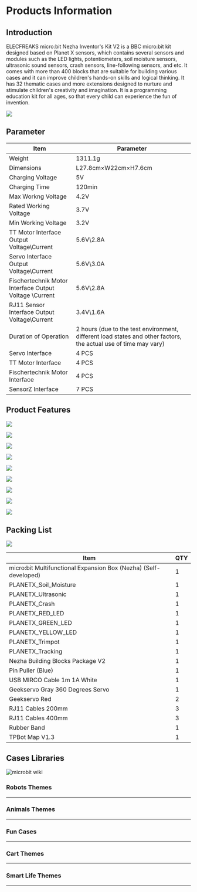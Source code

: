 ﻿---
sidebar_position: 1
---

# Products Information

## Introduction

ELECFREAKS micro:bit Nezha Inventor's Kit V2 is a BBC micro:bit kit designed based on Planet X sensors, which contains several sensors and modules such as the LED lights, potentiometers, soil moisture sensors, ultrasonic sound sensors, crash sensors, line-following sensors, and etc. It comes with more than 400 blocks that are suitable for building various cases and it can improve children's hands-on skills and logical thinking. It has 32 thematic cases and more extensions designed to nurture and stimulate children's creativity and imagination. It is a programming education kit for all ages, so that every child can experience the fun of invention.

![](https://wiki-media-ef.oss-cn-hongkong.aliyuncs.com/i18n/en/docusaurus-plugin-content-docs/current/microbit/building-blocks/nezha-inventors-kit-v2/images/nezha-inventors-kit-v2-01.png)

## Parameter

| Item | Parameter |
|---|---|
|Weight|1311.1g|
|Dimensions|L27.8cm×W22cm×H7.6cm|
|Charging Voltage|5V|
|Charging Time|120min|
|Max Workng Voltage|4.2V|
|Rated Working Voltage|3.7V
|Min Working Voltage|3.2V|
|TT Motor Interface Output Voltage\Current|5.6V\2.8A|
|Servo Interface Output Voltage\Current|5.6V\3.0A|
|Fischertechnik Motor Interface Output Voltage \Current|5.6V\2.8A|
|RJ11 Sensor Interface Output Voltage\Current|3.4V\1.6A|
|Duration of Operation|2 hours (due to the test environment, different load states and other factors, the actual use of time may vary)|
|Servo Interface|4 PCS|
|TT Motor Interface|4 PCS|
|Fischertechnik Motor Interface|4 PCS|
|SensorZ Interface|7 PCS|


## Product Features

![](https://wiki-media-ef.oss-cn-hongkong.aliyuncs.com/docs/microbit/building-blocks/nezha-inventors-kit-v2/images/nezha-inventors-kit-v2-02.png)

![](https://wiki-media-ef.oss-cn-hongkong.aliyuncs.com/docs/microbit/building-blocks/nezha-inventors-kit-v2/images/nezha-inventors-kit-v2-03.png)

![](https://wiki-media-ef.oss-cn-hongkong.aliyuncs.com/docs/microbit/building-blocks/nezha-inventors-kit-v2/images/nezha-inventors-kit-v2-04.png)

![](https://wiki-media-ef.oss-cn-hongkong.aliyuncs.com/docs/microbit/building-blocks/nezha-inventors-kit-v2/images/nezha-inventors-kit-v2-05.png)

![](https://wiki-media-ef.oss-cn-hongkong.aliyuncs.com/docs/microbit/building-blocks/nezha-inventors-kit-v2/images/nezha-inventors-kit-v2-06.png)

![](https://wiki-media-ef.oss-cn-hongkong.aliyuncs.com/docs/microbit/building-blocks/nezha-inventors-kit-v2/images/nezha-inventors-kit-v2-07.png)

![](https://wiki-media-ef.oss-cn-hongkong.aliyuncs.com/docs/microbit/building-blocks/nezha-inventors-kit-v2/images/nezha-inventors-kit-v2-08.png)

![](https://wiki-media-ef.oss-cn-hongkong.aliyuncs.com/docs/microbit/building-blocks/nezha-inventors-kit-v2/images/nezha-inventors-kit-v2-09.png)

![](https://wiki-media-ef.oss-cn-hongkong.aliyuncs.com/docs/microbit/building-blocks/nezha-inventors-kit-v2/images/nezha-inventors-kit-v2-10.png)



## Packing List

![](https://wiki-media-ef.oss-cn-hongkong.aliyuncs.com/i18n/en/docusaurus-plugin-content-docs/current/microbit/building-blocks/nezha-inventors-kit-v2/images/nezha-inventors-kit-v2-11.png)

| Item | QTY |
|---|---|
| micro:bit Multifunctional Expansion Box (Nezha) (Self-developed) | 1 |
| PLANETX_Soil_Moisture | 1 |
| PLANETX_Ultrasonic | 1 |
| PLANETX_Crash | 1 |
| PLANETX_RED_LED | 1 |
| PLANETX_GREEN_LED | 1 |
| PLANETX_YELLOW_LED | 1 |
| PLANETX_Trimpot | 1 |
| PLANETX_Tracking | 1 |
| Nezha Building Blocks Package V2 | 1 |
| Pin Puller (Blue)  | 1 |
| USB MIRCO Cable 1m 1A White | 1 |
| Geekservo Gray 360 Degrees Servo | 1 |
| Geekservo Red | 2 |
| RJ11 Cables 200mm | 3 |
| RJ11 Cables 400mm | 3 |
| Rubber Band | 1 |
| TPBot Map V1.3 | 1 |


## Cases Libraries

![microbit wiki](https://wiki-media-ef.oss-cn-hongkong.aliyuncs.com/i18n/en/docusaurus-plugin-content-docs/current/microbit/building-blocks/nezha-inventors-kit-v2/images/nezha-inventors-kit-v2-01.png)

### Robots Themes
---

<cardbox>
  <card
    href="./the-pull-ups-robot/"
    title="The Pull Ups"
    description="Pull-ups are exercises where you use your own strength to pull your body up to a bar and then lower it back down, repeating it several times. It is a great exercise for the body and can make our back, shoulders and arms stronger. Pull-up exercises also make our bodies more upright and toned. In this lesson we will use the Nezha Inventor's Kit V2 to create a robot that can do pull-ups."
    img={'https://wiki-media-ef.oss-cn-hongkong.aliyuncs.com/i18n/en/docusaurus-plugin-content-docs/current/microbit/building-blocks/nezha-inventors-kit-v2/images/nezha-inventors-kit-v2-case-01-01.png'}
  />
  <card
    href="./the-swimming-robot/"
    title="The Swimming Robot"
    description="Swimming is a sport and skill in which you float in the water by your own power and move forward through the water with the movement of your own limbs. Competitive swimming is the second largest sport in the Olympic Games and includes: butterfly, backstroke (also known as backstroke), breaststroke, jibe (also known as freestyle), four strokes of racing, and synchronised swimming. There are many benefits to swimming, such as toning, cardiorespiratory fitness, relaxation and improved confidence. Swimming is also a low-impact exercise that can reduce joint and bone damage. In this lesson we will use the Nezha Inventor's Kit V2 to create a robot that simulates the sport of swimming."
    img={'https://wiki-media-ef.oss-cn-hongkong.aliyuncs.com/i18n/en/docusaurus-plugin-content-docs/current/microbit/building-blocks/nezha-inventors-kit-v2/images/nezha-inventors-kit-v2-case-02-01.png'}
  />
  <card
    href="./the-weight-lifting-robot/"
    title="The Weight Lifting Robot"
    description="Weightlifting involves lifting a barbell with two discs above your head with both hands and seeing who can lift the heaviest barbell. It sounds easy, but it is actually very difficult because weightlifting requires not only great strength, but also great skill, a very steady balance and a high level of coordination. Furthermore, weightlifting also requires a very strong psychological profile and willpower, as there is a lot of pressure and challenges to face when lifting weights.Lifting weights can make us physically stronger, more flexible and healthier, and it can also make our self-confidence and self-esteem higher.Today we will use the Nezha Inventor's Kit V2 to create a robot that can simulate weightlifting movements."
    img={'https://wiki-media-ef.oss-cn-hongkong.aliyuncs.com/i18n/en/docusaurus-plugin-content-docs/current/microbit/building-blocks/nezha-inventors-kit-v2/images/nezha-inventors-kit-v2-case-03-01.png'}
  />
  <card
    href="./the-unicycle-robot/"
    title="The Unicycle Robot"
    description="Unicycle tightrope walking is an extremely challenging and exciting performance art. It combines balance, co-ordination and skill, allowing people to watch in awe as the performers demonstrate extraordinary balance and precise control in a highly stressful environment.In this performance, the performer rides a unicycle (a special vehicle with only one wheel) across a high suspended wire. This wire is usually suspended between two supports and the height and distance needs to be precisely measured and adjusted to ensure the performer's safety.The performers need to maintain their balance during the performance and use subtle body adjustments to keep the unicycle stable on the wire. They need to be highly focused and ready to respond to challenges posed by external factors such as wind, vibrations or small changes in their own posture. Even the slightest imbalance can cause a performer to fall or lose their balance.We're building a unicycle robot today with the Nezha Inventor's Kit V2."
    img={'https://wiki-media-ef.oss-cn-hongkong.aliyuncs.com/i18n/en/docusaurus-plugin-content-docs/current/microbit/building-blocks/nezha-inventors-kit-v2/images/nezha-inventors-kit-v2-case-04-01.png'}
  />
  <card
    href="./the-kaleidoscope-robot/"
    title="The Kaleidoscope Robot"
    description="Kaleidoscope painting is an art form inspired by traditional kaleidoscope installations. In this type of painting, artists use a variety of colourful materials and techniques to create fascinating kaleidoscopic effects. They create optical illusions and visual feasts through detailed patterns, cyclical geometric shapes and strong colour contrasts. Kaleidoscope paintings often reveal gorgeous and mysterious images that bring the viewer a psychedelic and wondrous artistic experience.In this lesson, students will learn how to use the Nezha Inventor's Kit V2 to create a kaleidoscopic robot that can draw different patterns. Through this case, we will learn the principles of motor control, programming concepts and the integration of art and science. Through hands-on building and practice, students will develop creativity, problem-solving skills and teamwork."
    img={'https://wiki-media-ef.oss-cn-hongkong.aliyuncs.com/i18n/en/docusaurus-plugin-content-docs/current/microbit/building-blocks/nezha-inventors-kit-v2/images/nezha-inventors-kit-v2-case-05-01.png'}
  />
  <card
    href="./the-dancing-robot/"
    title="The Dance Robot"
    description="Dancing is an expressive and artistic body language. Through graceful movements and a sense of rhythm, dancers are able to convey emotions, stories and ideas. There are many different forms of dance, including contemporary, ballet, jazz and street dance. Whether it is a professional performance on stage or a free dance at a large family gathering, dancing can evoke passion and joy within people. It is not only a form of physical expression, but also a form of cultural transmission and communication. Dancing is a way to build physical fitness and improve co-ordination, and it also gives people the opportunity to relax and release stress. Whether you are a dancer or an audience member, dancing is a wonderful artistic feast that allows people to enjoy the beauty and joy that dance brings.This course aims to introduce students to the principles of motor control, the use of gearing and the effect of the centre of gravity on balance through the creation of a dancing robot with the Nezha Inventor's Kit V2. Students will have hands-on experience building a dancing robot and learn how to use gearing and control motors to achieve the robot's dancing movements. Through this project, students will develop creativity, problem-solving skills and teamwork ability."
    img={'https://wiki-media-ef.oss-cn-hongkong.aliyuncs.com/i18n/en/docusaurus-plugin-content-docs/current/microbit/building-blocks/nezha-inventors-kit-v2/images/nezha-inventors-kit-v2-case-06-01.png'}
  />
  <card
    href="./the-crawling-robot/"
    title="The Crawling Robot"
    description="Crawling is a common form of locomotion in the animal world. We can observe that many animals such as snakes, spiders and geckos have a unique way of crawling. They move forward through coordinated body movements, contraction and extension of their muscles and friction with the ground. The way these animals crawl has a certain regularity, but also shows their individual characteristics and flexibility.The aim of this course is to introduce students to the principles of motor control and the application of gearing by creating an example of a crawling robot. Students will use the materials in Nezha Inventor's Kit V2 to build a crawling robot and learn how to achieve the crawling action of the robot by controlling the motors and gearing. Through this project, students will develop creativity, problem solving skills and teamwork spirit."
    img={'https://wiki-media-ef.oss-cn-hongkong.aliyuncs.com/i18n/en/docusaurus-plugin-content-docs/current/microbit/building-blocks/nezha-inventors-kit-v2/images/nezha-inventors-kit-v2-case-07-01.png'}
  />
  <card
    href="./the-walking-robot/"
    title="The Walking Robot"
    description="Walking is one of the most basic and common forms of locomotion in the animal world. We can observe that many animals such as humans, cats and dogs have their own unique way of walking. They achieve a stable walking movement by moving their limbs in a coordinated manner and adjusting their body balance. Different animals have different gait and posture, showing their own characteristics and flexibility.In this project, we will try to imitate the walking movements of animals by designing and building a robot that can simulate their steps. Using the materials in Nezha Inventor's Kit V2, we will build the structure of the robot and control its movement with a motor. At the same time, we will learn and apply the principles of gearing to achieve coordinated movements and walking motions of the robot."
    img={'https://wiki-media-ef.oss-cn-hongkong.aliyuncs.com/i18n/en/docusaurus-plugin-content-docs/current/microbit/building-blocks/nezha-inventors-kit-v2/images/nezha-inventors-kit-v2-case-08-01.png'}
  />
</cardbox>

### Animals Themes
---

<cardbox>
  <card
    href="./the-scorpion-robot/"
    title="The Scorpion Robot"
    description="Scorpions are striking arthropods that belong to a family of arachnids. They live in all corners of the earth, including desert, forest and grassland environments. Scorpions usually have a long body and a pair of curved tails, often with a venomous stinger at the end. Their physical appearance shows a variety of colours and patterns, ranging from light yellow to dark brown or black.Scorpions feed on insects, arachnids and other small invertebrates. They have a well-developed sensory system, especially their antennae and eyes, which help them locate and capture prey in the dark. The scorpion's venomous stinger contains toxins and is generally used for defence and to capture food.We'll be making a scorpion today with the Nezha Inventor's Kit V2."
    img={'https://wiki-media-ef.oss-cn-hongkong.aliyuncs.com/i18n/en/docusaurus-plugin-content-docs/current/microbit/building-blocks/nezha-inventors-kit-v2/images/nezha-inventors-kit-v2-case-09-01.png'}
  />
  <card
    href="./the-mechanical-crawler/"
    title="The Mechanical Crawler"
    description="Caterpillars are small insect larvae which usually have soft and hairy bodies. Caterpillars are the larval stage of insects such as butterflies and moths, in which they prepare to become adults by feeding and growing. The caterpillar's body consists of a number of segments, each with a pair of legs through which they crawl.Caterpillars crawl by wriggling through their bodies. Their legs move alternately, thus propelling the body forward. This way of crawling allows the caterpillar to crawl freely on a variety of surfaces such as leaves, branches and the ground.We will use the Nezha Inventor's Kit V2 to create a mechanical crawler that mimics the way a caterpillar moves."
    img={'https://wiki-media-ef.oss-cn-hongkong.aliyuncs.com/i18n/en/docusaurus-plugin-content-docs/current/microbit/building-blocks/nezha-inventors-kit-v2/images/nezha-inventors-kit-v2-case-10-01.png'}
  />
    <card
    href="./the-crab-robot/"
    title="The Crab Robot"
    description="Crabs are creatures that live in the sea and fresh water and have hard shells and powerful pincers. Crabs move mainly by walking laterally and they crawl through the coordinated movement of their legs. In this lesson we will learn about the characteristics and behaviour of crabs and try to make a mechanical crab that mimics the crab's crawl."
    img={'https://wiki-media-ef.oss-cn-hongkong.aliyuncs.com/i18n/en/docusaurus-plugin-content-docs/current/microbit/building-blocks/nezha-inventors-kit-v2/images/nezha-inventors-kit-v2-case-11-01.png'}
  />
    <card
    href="./the-prawns-robot/"
    title="The Prawns Robot"
    description="Prawns are invertebrates that live in the water and have hard shells and long tentacles. Prawns move in a sweeping motion, clearing their surroundings of food with their powerful pincers and arms. In this lesson we will learn about the characteristics and behaviour of Prawns and try to make a mechanical prawn that resembles a shrimp in shape."
    img={'https://wiki-media-ef.oss-cn-hongkong.aliyuncs.com/i18n/en/docusaurus-plugin-content-docs/current/microbit/building-blocks/nezha-inventors-kit-v2/images/nezha-inventors-kit-v2-case-12-01.png'}
  />
    <card
    href="./the-dog-robot/"
    title="The Dog Robot"
    description="Dogs are one of man's closest companions and are common pets. They come in different breeds and appearances, including large dogs, medium-sized dogs and small dogs. Dogs usually have four legs, a keen sense of smell and hearing, and they are intelligent, loyal and friendly. Dogs are faithful companions to humans, sharing our joys and sorrows, providing comfort and companionship.In this lesson, we will explore interesting facts about dogs together and make a mechanical puppy using the Nezha Inventor's Kit V2. Through this project, we will learn how to use motors and other components, understand the basic principles of mechanical dynamics, and develop our creativity and problem-solving skills."
    img={'https://wiki-media-ef.oss-cn-hongkong.aliyuncs.com/i18n/en/docusaurus-plugin-content-docs/current/microbit/building-blocks/nezha-inventors-kit-v2/images/nezha-inventors-kit-v2-case-13-01.png'}
  />
</cardbox>

### Fun Cases
---

<cardbox>
  <card
    href="./the-gyro-launcher/"
    title="The Gyro Launcher"
    description="A gyro is a spinning toy that has many interesting properties. Have you ever heard of a gyroscope? A gyroscope can keep spinning steadily, sometimes even standing on a spiky top and spinning! In ancient times, gyros were also used as a tool for games and competitions. In this lesson we will learn about gyroscopes and try to make a gyro launcher to help us speed up and stabilise the rotation of the gyroscope."
    img={'https://wiki-media-ef.oss-cn-hongkong.aliyuncs.com/i18n/en/docusaurus-plugin-content-docs/current/microbit/building-blocks/nezha-inventors-kit-v2/images/nezha-inventors-kit-v2-case-14-01.png'}
  />
  <card
    href="./the-robotic-arm/"
    title="The Robotic Arm"
    description="A robotic arm is a mechanical device that can mimic the movements of a human arm. It can play an important role in industry, medicine, science and other fields. In this course we will learn the basic principles of a robotic arm and use the Nezha Inventor's Kit V2 to create a powerful robotic arm."
    img={'https://wiki-media-ef.oss-cn-hongkong.aliyuncs.com/i18n/en/docusaurus-plugin-content-docs/current/microbit/building-blocks/nezha-inventors-kit-v2/images/nezha-inventors-kit-v2-case-15-01.png'}
  />
    <card
    href="./the-seesaw/"
    title="The Seesaw"
    description="A seesaw is a classic amusement ride that is able to use the principle of leverage to achieve balance at both ends. In this lesson we will learn how a seesaw works and use Nezha Inventor's Kit V2 to create a seesaw that can swing."
    img={'https://wiki-media-ef.oss-cn-hongkong.aliyuncs.com/i18n/en/docusaurus-plugin-content-docs/current/microbit/building-blocks/nezha-inventors-kit-v2/images/nezha-inventors-kit-v2-case-16-01.png'}
  />
    <card
    href="./the-egg-beater/"
    title="The Egg Beater"
    description="A whisk is a common kitchen tool that quickly and efficiently breaks up eggs and makes them fluffy and homogeneous. In this lesson, we will learn together how to make a fun whisk using the Nezha Inventor's Kit V2."
    img={'https://wiki-media-ef.oss-cn-hongkong.aliyuncs.com/i18n/en/docusaurus-plugin-content-docs/current/microbit/building-blocks/nezha-inventors-kit-v2/images/nezha-inventors-kit-v2-case-17-01.png'}
  />
    <card
    href="./the-oscillating-fan/"
    title="The Oscillating Fan"
    description="The oscillating fan is a common household appliance that is capable of distributing the wind more widely by swinging its head. In this lesson, we will learn how to make a bobbing fan that can automatically bob and spin its head using the Nezha Inventor's Kit V2."
    img={'https://wiki-media-ef.oss-cn-hongkong.aliyuncs.com/i18n/en/docusaurus-plugin-content-docs/current/microbit/building-blocks/nezha-inventors-kit-v2/images/nezha-inventors-kit-v2-case-18-01.png'}
  />
  <card
    href="./the-counting-basketball-frame/"
    title="Counting Basketball Frame"
    description="In this project, we will use Nezha Inventor Kit V2 to make a model basketball hoop that will automatically count the number of goals scored. We will learn how the ultrasonic sound sensors work, the circuit connections, programming and apply them to the model basketball hoop."
    img={'https://wiki-media-ef.oss-cn-hongkong.aliyuncs.com/i18n/en/docusaurus-plugin-content-docs/current/microbit/building-blocks/nezha-inventors-kit-v2/images/nezha-inventors-kit-v2-case-19-01.png'}
  />
  <card
    href="./the-shooting-device/"
    title="The Shooting Device"
    description="A shooting device is a device that helps us to shoot baskets automatically. In this lesson we will learn about the leverage principle and create a simple shooting device using Nezha Inventor's Kit V2. We will learn how the leverage principle works and how to use it to achieve the action of shooting a basketball."
    img={'https://wiki-media-ef.oss-cn-hongkong.aliyuncs.com/i18n/en/docusaurus-plugin-content-docs/current/microbit/building-blocks/nezha-inventors-kit-v2/images/nezha-inventors-kit-v2-case-20-01.png'}
  />
</cardbox>



### Cart Themes
---

<cardbox>
  <card
    href="./the-forklift-1/"
    title="The Forklift 1"
    description="A forklift truck is a mechanical device used to carry and lift objects. In this lesson, we will learn about the ease of deformation of parallelograms and the parallelism of opposite sides after deformation, and build a simple forklift truck mechanism using Nezha Inventor's Kit V2. We will explore the properties of parallelograms and how they can be used to design and build a mechanical structure that enables the movement of a forklift truck."
    img={'https://wiki-media-ef.oss-cn-hongkong.aliyuncs.com/i18n/en/docusaurus-plugin-content-docs/current/microbit/building-blocks/nezha-inventors-kit-v2/images/nezha-inventors-kit-v2-case-21-01.png'}
  />
  <card
    href="./the-forklift-2/"
    title="The Forklift 2"
    description="A forklift truck is a mechanical device that can carry and lift objects. In this course we will learn about the rack and pinion drive and build a simple model of a forklift truck using Nezha Inventor's Kit V2. We will explore the principles and applications of the rack and pinion drive and understand its role in a forklift mechanism."
    img={'https://wiki-media-ef.oss-cn-hongkong.aliyuncs.com/i18n/en/docusaurus-plugin-content-docs/current/microbit/building-blocks/nezha-inventors-kit-v2/images/nezha-inventors-kit-v2-case-22-01.png'}
  />
    <card
    href="./the-motorcycle/"
    title="The Motorcycle"
    description="Motorcycles are a unique and swift form of transport. In this course we will learn about gearing and build a simple motorbike model by using the Nezha Inventor's Kit V2."
    img={'https://wiki-media-ef.oss-cn-hongkong.aliyuncs.com/i18n/en/docusaurus-plugin-content-docs/current/microbit/building-blocks/nezha-inventors-kit-v2/images/nezha-inventors-kit-v2-case-23-01.png'}
  />
    <card
    href="./the-excavator/"
    title="The Excavator"
    description="An excavator is a powerful construction vehicle that enables a great deal of excavation and handling work. In this course, we will learn about worm gears and build a simple model of an excavation vehicle by using the Nezha Inventor's Kit V2. We will explore the principles and applications of the worm gear drive and learn how it works in an excavation vehicle."
    img={'https://wiki-media-ef.oss-cn-hongkong.aliyuncs.com/i18n/en/docusaurus-plugin-content-docs/current/microbit/building-blocks/nezha-inventors-kit-v2/images/nezha-inventors-kit-v2-case-24-01.png'}
  />
    <card
    href="./the-smart-obstacle-avoidance-car-1/"
    title="The Obstacle Avoidance Car 1"
    description="In this course, we will work together to build a smart obstacle avoidance vehicle, using the Nezha Inventor's Kit V2 and ultrasonic sound sensors to enable the vehicle to automatically detect and avoid obstacles in front of it. Through this project, we will learn how ultrasonic sound sensors work and apply them to the design and construction of real robots."
    img={'https://wiki-media-ef.oss-cn-hongkong.aliyuncs.com/i18n/en/docusaurus-plugin-content-docs/current/microbit/building-blocks/nezha-inventors-kit-v2/images/nezha-inventors-kit-v2-case-25-01.png'}
  />
  <card
    href="./the-smart-obstacle-avoidance-car-2/"
    title="The Obstacle Avoidance Car 2"
    description="In this course, we will work together to build a smart obstacle avoidance vehicle, using the Nezha Inventor's Kit V2, an ultrasonic sound sensor and the technology of a tiller to control steering. We will learn how the ultrasonic sound sensor works and understand how it helps the robot to sense its surroundings, as well as explore the knowledge points of the car's front axle structure to enable the vehicle's steering function. Through this project, we will develop creativity, problem solving and teamwork skills while learning about the application of robotics and the principles of mechanical construction."
    img={'https://wiki-media-ef.oss-cn-hongkong.aliyuncs.com/i18n/en/docusaurus-plugin-content-docs/current/microbit/building-blocks/nezha-inventors-kit-v2/images/nezha-inventors-kit-v2-case-26-01.png'}
  />
  <card
    href="./the-smart-line-following-car/"
    title="The Smart Line Following Car"
    description="This course will take students to build a line following car that will enable the vehicle to follow a black line using the Nezha Inventor's Kit V2 and dual line following sensors. Through this project, students will learn about the working principles and applications of line following sensors, develop problem solving skills and creative thinking, and learn about the use of robotics in automated navigation."
    img={'https://wiki-media-ef.oss-cn-hongkong.aliyuncs.com/i18n/en/docusaurus-plugin-content-docs/current/microbit/building-blocks/nezha-inventors-kit-v2/images/nezha-inventors-kit-v2-case-27-01.png'}
  />
  <card
    href="./the-obstacle-avoidance-line-following-car/"
    title="The Obstacle Avoidance Line Following Car"
    description="In this project we will use the Nezha Inventor's Kit V2 to build a smart cart that can not only patrol along a black line, but also avoid obstacles while doing so. We will learn how the dual line following sensors and ultrasonic sound sensors work and apply them to the creation of the cart."
    img={'https://wiki-media-ef.oss-cn-hongkong.aliyuncs.com/i18n/en/docusaurus-plugin-content-docs/current/microbit/building-blocks/nezha-inventors-kit-v2/images/nezha-inventors-kit-v2-case-28-01.png'}
  />
  <card
    href="./the-flying-car/"
    title="The Flying Car"
    description="In this project we will use the Nezha Inventor's Kit V2 to build a winged cart that simulates the flight movements of a bird. We will learn about mechanical construction, motor control and creative design and apply them to the creation of the cart."
    img={'https://wiki-media-ef.oss-cn-hongkong.aliyuncs.com/i18n/en/docusaurus-plugin-content-docs/current/microbit/building-blocks/nezha-inventors-kit-v2/images/nezha-inventors-kit-v2-case-29-01.png'}
  />
</cardbox>

### Smart Life Themes
---

<cardbox>
  <card
    href="./the-traffic-light/"
    title="The Traffic Light"
    description="In this project we will be making a model of a traffic light using the Nezha Inventor's Kit V2. We will learn about the control and programming of LED lights and apply them to the production of a traffic light."
    img={'https://wiki-media-ef.oss-cn-hongkong.aliyuncs.com/i18n/en/docusaurus-plugin-content-docs/current/microbit/building-blocks/nezha-inventors-kit-v2/images/nezha-inventors-kit-v2-case-30-01.png'}
  />
  <card
    href="./the-ultrasonic-sound-gate/"
    title="The Ultrasonic Sound Gate"
    description="In this project we will be making an ultrasonic gate model using the Nezha Inventor's Kit V2. We will learn how ultrasonic sensors work, programming and other knowledge and apply it to the model of the gate."
    img={'https://wiki-media-ef.oss-cn-hongkong.aliyuncs.com/i18n/en/docusaurus-plugin-content-docs/current/microbit/building-blocks/nezha-inventors-kit-v2/images/nezha-inventors-kit-v2-case-31-01.png'}
  />
   <card
    href="./the-smart-clothes-rack/"
    title="The Smart Clothes Rack"
    description="In this project, we will use the Nezha Inventor's Kit V2 to make a model of a smart drying rack. We will learn how the soil moisture sensor works, programming and other knowledge and apply it to the model drying rack. The drying rack automatically contracts when rain is detected by the soil moisture sensor above the unit, and extends when the soil moisture sensor above the unit does not detect rain."
    img={'https://wiki-media-ef.oss-cn-hongkong.aliyuncs.com/i18n/en/docusaurus-plugin-content-docs/current/microbit/building-blocks/nezha-inventors-kit-v2/images/nezha-inventors-kit-v2-case-32-01.png'}
  />
</cardbox>

